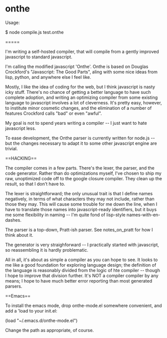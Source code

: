 onthe
=====

Usage:

$ node compile.js test.onthe

=====

I'm writing a self-hosted compiler, that will compile from a gently
improved javascript to standard javascript.

I'm calling the modified javascript 'Onthe'. Onthe is based on Douglas
Crockford's "Javascript: The Good Parts", aling with some nice ideas
from lisp, python, and anywhere else I feel like.

Mostly, I like the idea of coding for the web, but I think javascript
is nasty icky stuff. There's no chance of getting a better language to
have such complete adoption, and writing an optimizing compiler from
some existing language to javascript involves a lot of cleverness. It's
pretty easy, however, to institute minor cosmetic changes, and the
elimination of a number of features Crockford calls "bad" or even
"awful".

My goal is not to spend years writing a compiler -- I just want to
hate javascript less.

To ease development, the Onthe parser is currently written for node.js
-- but the changes necessary to adapt it to some other javascript
engine are trivial.


==HACKING==

The compiler comes in a few parts. There's the lexer, the parser, and
the code generator. Rather than do optimizations myself, I've chosen
to ship my raw, unoptimized code off to the google closure
compiler. They clean up the result, so that I don't have to.

The lexer is straightforward; the only unusual trait is that I define
names negatively, in terms of what characters they may not include,
rather than those they may. This will cause some trouble for me down
the line, when I have to translate those names into javascript-ready
identifiers, but it buys me some flexibility in naming -- I'm quite
fond of lisp-style names-with-en-dashes.

The parser is a top-down, Pratt-ish parser. See notes_on_pratt for how
I think about it.

The generator is very straighforward -- I practically started with
javascript, so reassembling it is hardly problematic.

All in all, it's about as simple a compiler as you can hope to see. It
looks to me like a good foundation for exploring language design; the
definition of the language is reasonably divided from the logic of hte
compiler -- though I hope to improve that division further. It's NOT
a compiler compiler by any means; I hope to have much better error
reporting than most generated parsers.

==Emacs==

To install the emacs mode, drop onthe-mode.el somewhere convenient,
and add a 'load to your init.el:

(load "~/.emacs.d/onthe-mode.el")

Change the path as appropriate, of course.